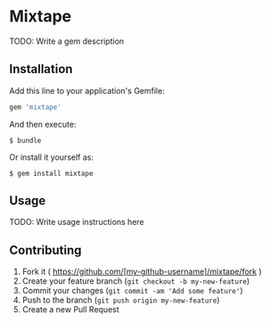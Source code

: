 # Mixtape

TODO: Write a gem description

## Installation

Add this line to your application's Gemfile:

```ruby
gem 'mixtape'
```

And then execute:

    $ bundle

Or install it yourself as:

    $ gem install mixtape

## Usage

TODO: Write usage instructions here

## Contributing

1. Fork it ( https://github.com/[my-github-username]/mixtape/fork )
2. Create your feature branch (`git checkout -b my-new-feature`)
3. Commit your changes (`git commit -am 'Add some feature'`)
4. Push to the branch (`git push origin my-new-feature`)
5. Create a new Pull Request
